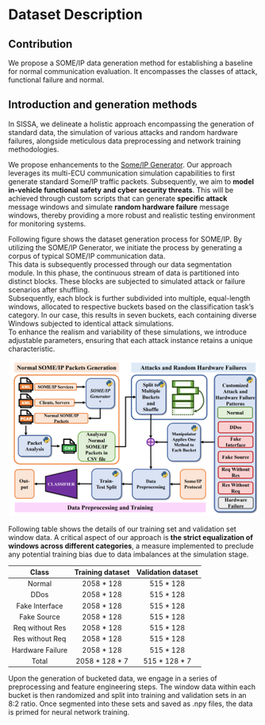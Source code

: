 # Dataset Description
## Contribution
We propose a SOME/IP data generation method for establishing a baseline for normal communication evaluation. It encompasses the classes of attack, functional failure and normal. 

## Introduction and generation methods

In SISSA, we delineate a holistic approach encompassing the generation of standard data, the simulation of various attacks and random hardware failures, alongside meticulous data preprocessing and network training methodologies.

We propose enhancements to the [Some/IP Generator](https://github.com/Egomania/SOME-IP_Generator). Our approach leverages its multi-ECU communication simulation capabilities to first generate standard Some/IP traffic packets. Subsequently, we aim to **model in-vehicle functional safety and cyber security threats**. This will be achieved through custom scripts that can generate **specific attack** message windows and simulate **random hardware failure** message windows, thereby providing a more robust and realistic testing environment for monitoring systems.

Following figure shows the dataset generation process for SOME/IP. By utilizing the SOME/IP Generator, we initiate the process by generating a corpus of typical SOME/IP communication data.  
This data is subsequently processed through our data segmentation module. In this phase, the continuous stream of data is partitioned into distinct blocks. These blocks are subjected to simulated attack or failure scenarios after shuffling.  
Subsequently, each block is further subdivided into multiple, equal-length windows, allocated to respective buckets based on the classification task’s category. In our case, this results in seven buckets, each containing diverse Windows subjected to identical attack simulations.  
To enhance the realism and variability of these simulations, we introduce adjustable parameters, ensuring that each attack instance retains a unique characteristic. 

<img src="./imgs/Dataset_Generation_Process.png"></img>

Following table shows the details of our training set and validation set window data. A critical aspect of our approach is **the strict equalization of windows across different categories**, a measure implemented to preclude any potential training bias due to data imbalances at the simulation stage. 

| Class | Training dataset | Validation dataset |
|:---:|:---:|:---:|
| Normal | 2058 * 128 | 515 * 128 |
| DDos | 2058 * 128 | 515 * 128 |
| Fake Interface | 2058 * 128 | 515 * 128 |
| Fake Source | 2058 * 128 | 515 * 128 |
| Req without Res | 2058 * 128 | 515 * 128 |
| Res without Req | 2058 * 128 | 515 * 128 |
| Hardware Failure | 2058 * 128 | 515 * 128 |
| Total| 2058 * 128 * 7 | 515 * 128 * 7 |

Upon the generation of bucketed data, we engage in a series of preprocessing and feature engineering steps. The window data within each bucket is then randomized and split into 
training and validation sets in an 8:2 ratio. Once segmented into these sets and saved as .npy files, the data is primed for neural network training. 
